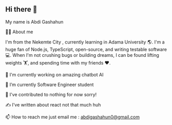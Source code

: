## Hi there 👋

My name is Abdi Gashahun

🙋‍♂️ About me 

I'm from the Nekemte City , currently learning in Adama University 🌎. I'm a huge fan of Node.js, TypeScript, open-source, and writing testable software 💻. When I'm not crushing bugs or building dreams, I can be found lifting weights 🏋️, and spending time with my friends ❤️.

🔭 I'm currently working on amazing chatbot AI

🌱 I’m currently  Software Engineer student

🔨 I've contributed to nothing for now sorry!

✍️ I've written about react not that much huh

📫 How to reach me just email me : abdigashahun0@gmail.com
